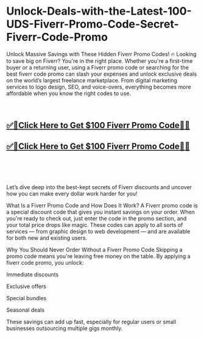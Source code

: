# Unlock-Deals-with-the-Latest-100-UDS-Fiverr-Promo-Code-Secret-Fiverr-Code-Promo

Unlock Massive Savings with These Hidden Fiverr Promo Codes! 🔥
Looking to save big on Fiverr? You're in the right place. Whether you're a first-time buyer or a returning user, using a Fiverr promo code or searching for the best fiverr code promo can slash your expenses and unlock exclusive deals on the world’s largest freelance marketplace. From digital marketing services to logo design, SEO, and voice-overs, everything becomes more affordable when you know the right codes to use.
<br><br><br>
<b><h2><a href="https://searchoptima.org/fiverr-promo-code/">✅🎯Click Here to Get $100 Fiverr Promo Code🎯✅</a>

</h2></b>

<b><h2><a href="https://searchoptima.org/fiverr-promo-code/">✅🎯Click Here to Get $100 Fiverr Promo Code🎯✅</a>

</h2></b> <br><br><br>

Let’s dive deep into the best-kept secrets of Fiverr discounts and uncover how you can make every dollar work harder for you!

What Is a Fiverr Promo Code and How Does It Work?
A Fiverr promo code is a special discount code that gives you instant savings on your order. When you're ready to check out, just enter the code in the promo section, and your total price drops like magic. These codes can apply to all sorts of services — from graphic design to web development — and are available for both new and existing users.

Why You Should Never Order Without a Fiverr Promo Code
Skipping a promo code means you're leaving free money on the table. By applying a fiverr code promo, you unlock:

Immediate discounts

Exclusive offers

Special bundles

Seasonal deals

These savings can add up fast, especially for regular users or small businesses outsourcing multiple gigs monthly.



